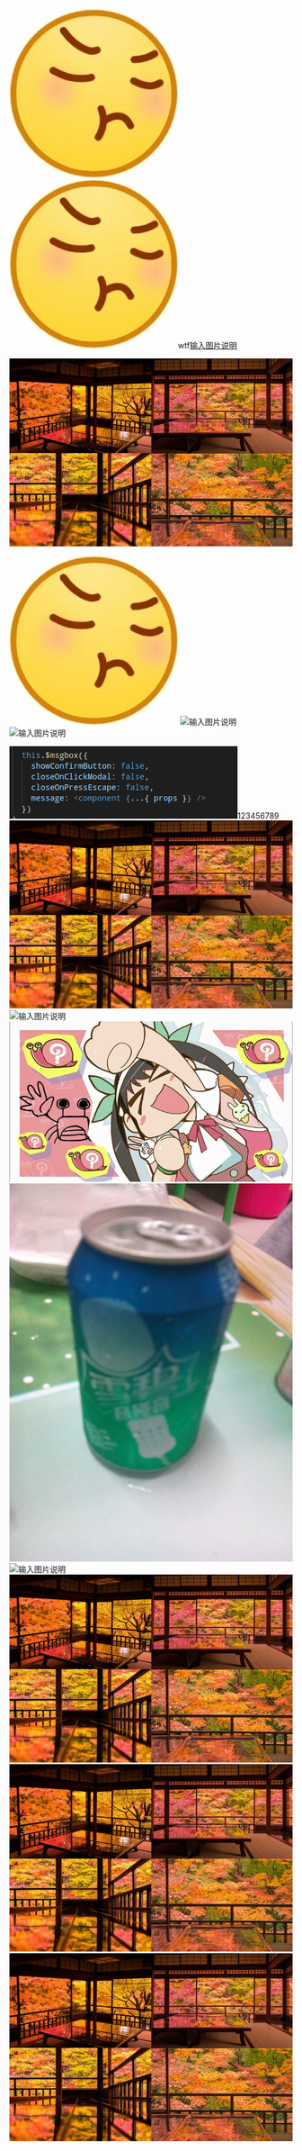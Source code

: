 ![输入图片说明](16173740129954b83d64af134f2f5de487bc2e51d76c03f21.jpg)![输入图片说明](16173740129954b83d64af134f2f5de487bc2e51d76c03f21.jpg)wtf[输入图片说明](/1480074849-2.jpg)


![输入图片说明](/1480074849-2.jpg)


![输入图片说明](/README.en.md/16173740129954b83d64af134f2f5de487bc2e51d76c03f21.jpg)
![输入图片说明](/README.en.md/472.gif)
![输入图片说明](https://a.com/sdfa)

![输入图片说明](/.gitee/image.png)123456789![输入图片说明](1480074849-2.jpg)![输入图片说明](img-a69337f3ly1fjr0hn0wi2g20c806sh13.gif)![输入图片说明](snapshot20150928203432.jpg)![输入图片说明](IMG_20140815_195651.jpg)![输入图片说明](472.gif)![输入图片说明](1480074849-2.jpg)![输入图片说明](1480074849-2.jpg)![输入图片说明](1480074849-2.jpg)
